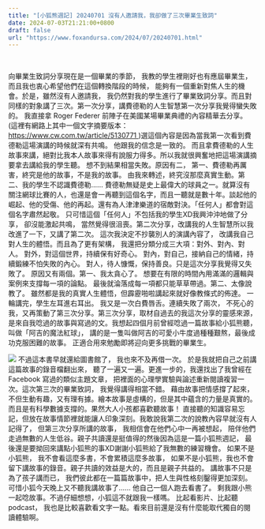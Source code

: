 ```yaml
---
title: "[小狐熊週記] 20240701 沒有人邀請我，我卻做了三次畢業生致詞"
date: 2024-07-03T21:21:00+0800
draft: false
url: "https://www.foxandursa.com/2024/07/20240701.html"
---
```


 

向畢業生致詞分享現在是一個畢業的季節，
我教的學生裡剛好也有應屆畢業生，
而且我也衷心希望他們在這個轉換階段的時候，
能夠有一個重新對焦人生的機會。於是，雖然沒有人邀請我，
我仍然對我的學生進行了畢業致詞分享。而且對同樣的對象講了三次。第一次分享，講費德勒的人生智慧第一次分享我覺得蠻失敗的。
我直接拿 Roger Federer 前陣子在美國某場畢業典禮的內容精華去分享。
(這裡有網路上其中一個文字摘要版本：https://www.cw.com.tw/article/5130771 )選這個內容是因為當我第一次看到費德勒這場演講的時候就深有共鳴。
他跟我的信念是一致的。
而且拿費德勒的人生故事來講，絕對比我本人故事來得有說服力得多。所以我就很興奮地把這場演講摘要拿去講給我的學生聽。
想不到結果相當失敗。原因有二，
第一、費德勒再厲害，終究是他的故事，不是我的故事。 由我來轉述，終究沒那麼真實生動。第二、我的學生不認識費德勒......
費德勒無疑是史上最偉大的球員之一。就算沒有關注網球比賽的人，也還是會一再聽到這個名字，而且一聽就是數十年。談起他的崛起、他的受傷、他的再起。還有為人津津樂道的宿敵對決。「任何人」都會對這個名字肅然起敬。
只可惜這個「任何人」不包括我的學生XD我興沖沖地做了分享，
卻沒能激起共鳴，
當然覺得很沮喪。第二次分享，改講我的人生智慧所以我改進了一下，又講了第二次。
這次我決定不抄襲別人的演講內容了，
改講我自己對人生的體悟。而且為了更有架構，
我還把分類分成三大項：對外、對內、對人。
對外，對這個世界，持續保有好奇心。
對內，對自己，接納自己的情緒，持續鍛練不怕失敗的內心。
對人，待人慷慨，保持善良。只是這次分享我覺得又失敗了。
原因又有兩個。第一、我太貪心了。
想要在有限的時間內用滿滿的邏輯與案例來支撐每一項的論點。
最後就淪落成每一項都只能草草帶過。第二、太像說教了。
雖然都是我的真實人生體悟，但霹靂啪啦講起來就好像教條式的佈達。
一輪講完，學生左耳進右耳出。
我又是一次白費唇舌。連續失敗了兩次，
不死心的我，又再策動了第三次分享。第三次分享，取材自過去的我這次分享的靈感來源，是來自我唸過的故事與寫過的文。我想起四個月前曾經唸過一篇故事給小狐熊聽，叫做「阿吉的魔法紅球」，
講的是一隻叫做阿吉的可愛小牛度過種種艱熬，最後成功克服困難的故事。
正適合用來勉勵即將迎向更多挑戰的畢業生。

![]($https://blogger.googleusercontent.com/img/b/R29vZ2xl/AVvXsEg0td0_2tg7vjjorOhVYAvBIlOHySNzomOzXe0ZaW9ONiqsuoaiS8icWF0ELCxnKPZoi4m0FITsepqODsIMmw52gL-SGXasZ52DxHnp-8NW1r4Q9YK1sghBlqOaLTP-uY0aOpm-9FPYtu1H7cem6qH9_HLuKKlOtD-mvlgog11Sx2Zp_xAzS4csjp2krA0/s320/image.png)
不過這本書早就還給圖書館了，
我也來不及再借一次。
於是我就把自己之前講這篇故事的錄音檔翻出來，
聽了一遍又一遍。更進一步的，我還找出了我曾經在 Facebook 寫過的類似主題文章，
把裡面的心理學實驗與論述重新閱讀複習一次。這次第三次的畢業致詞，
我覺得講得相當不錯。
藉由故事把情感撐了起來，不但生動有趣，又有理有據。繪本故事是虛構的，但是其中蘊含的力量是真實的。
而且是有科學數據支撐的。果然大人小孩都喜歡聽故事！
直接聽的知識容易忘記，但放在故事情節裡就能讓人印象深刻。我敢說我第二次的說教內容早就沒有人記得了，
但第三次分享所講的故事，
我相信會在他們心中一再被想起，
陪伴他們走過無數的人生低谷。親子共讀還是挺值得的然後因為這是一篇小狐熊週記，
最後還是要拗回來講點小狐熊的事XD謝謝小狐熊給了我無數的練習機會。
如果不是小狐熊，
我不會看這麼多書，不會累積這麼多故事，
如果不是小狐熊，我也不會留下講故事的錄音。親子共讀的效益是大的，而且是親子共益的。
講故事不只是為了孩子講而已，
我們彼此都在一篇篇故事中，把人生與性格刻鑿得更加深刻。可惜小狐今天晚上又不聽我講故事了......
他自己一個人跑去看書了。
剩我跟小熊一起唸故事。不過仔細想想，小狐這不就跟我一樣嗎。
比起看影片、比起聽 podcast，
我也是比較喜歡看文字一點。看來目前還是沒有什麼能取代獨自的閱讀體驗啊。
